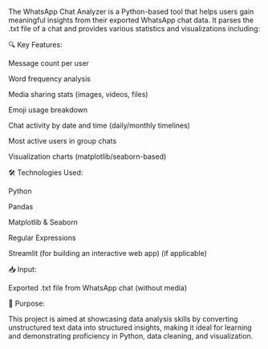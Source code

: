 The WhatsApp Chat Analyzer is a Python-based tool that helps users gain meaningful insights from their exported WhatsApp chat data. It parses the .txt file of a chat and provides various statistics and visualizations including:



🔍 Key Features:

Message count per user

Word frequency analysis

Media sharing stats (images, videos, files)

Emoji usage breakdown

Chat activity by date and time (daily/monthly timelines)

Most active users in group chats

Visualization charts (matplotlib/seaborn-based)



🛠 Technologies Used:

Python

Pandas

Matplotlib & Seaborn

Regular Expressions

Streamlit (for building an interactive web app) (if applicable)



📥 Input:

Exported .txt file from WhatsApp chat (without media)



🎯 Purpose:

This project is aimed at showcasing data analysis skills by converting unstructured text data into structured insights, making it ideal for learning and demonstrating proficiency in Python, data cleaning, and visualization.
